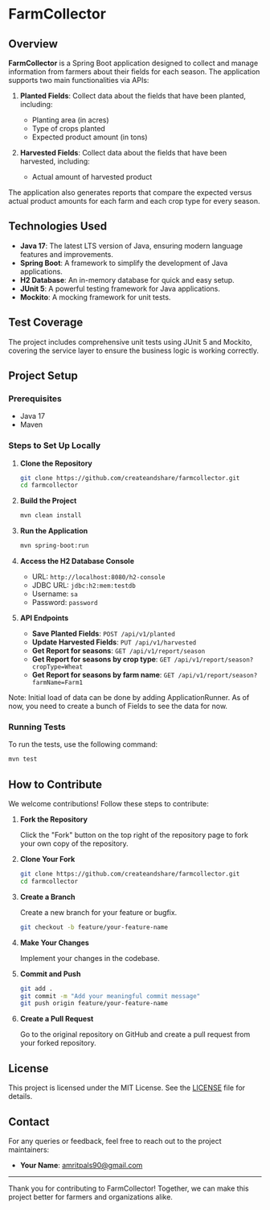 # FarmCollector

## Overview

**FarmCollector** is a Spring Boot application designed to collect and manage information from farmers about their fields for each season. The application supports two main functionalities via APIs:

1. **Planted Fields**: Collect data about the fields that have been planted, including:
   * Planting area (in acres)
   * Type of crops planted
   * Expected product amount (in tons)

2. **Harvested Fields**: Collect data about the fields that have been harvested, including:
   * Actual amount of harvested product

The application also generates reports that compare the expected versus actual product amounts for each farm and each crop type for every season.

## Technologies Used

- **Java 17**: The latest LTS version of Java, ensuring modern language features and improvements.
- **Spring Boot**: A framework to simplify the development of Java applications.
- **H2 Database**: An in-memory database for quick and easy setup.
- **JUnit 5**: A powerful testing framework for Java applications.
- **Mockito**: A mocking framework for unit tests.

## Test Coverage

The project includes comprehensive unit tests using JUnit 5 and Mockito, covering the service layer to ensure the business logic is working correctly. 

## Project Setup

### Prerequisites

- Java 17
- Maven

### Steps to Set Up Locally

1. **Clone the Repository**

   ```sh
   git clone https://github.com/createandshare/farmcollector.git
   cd farmcollector
   ```

2. **Build the Project**

   ```sh
   mvn clean install
   ```

3. **Run the Application**

   ```sh
   mvn spring-boot:run
   ```

4. **Access the H2 Database Console**

   - URL: `http://localhost:8080/h2-console`
   - JDBC URL: `jdbc:h2:mem:testdb`
   - Username: `sa`
   - Password: `password`

5. **API Endpoints**

   - **Save Planted Fields**: `POST /api/v1/planted`
   - **Update Harvested Fields**: `PUT /api/v1/harvested`
   - **Get Report for seasons**: `GET /api/v1/report/season`
   - **Get Report for seasons by crop type**: `GET /api/v1/report/season?cropType=Wheat`
   - **Get Report for seasons by farm name**: `GET /api/v1/report/season?farmName=Farm1`

Note: Initial load of data can be done by adding ApplicationRunner. As of now, you need to create a bunch of Fields to see the data for now.

### Running Tests

To run the tests, use the following command:

```sh
mvn test
```

## How to Contribute

We welcome contributions! Follow these steps to contribute:

1. **Fork the Repository**

   Click the "Fork" button on the top right of the repository page to fork your own copy of the repository.

2. **Clone Your Fork**

   ```sh
   git clone https://github.com/createandshare/farmcollector.git
   cd farmcollector
   ```

3. **Create a Branch**

   Create a new branch for your feature or bugfix.

   ```sh
   git checkout -b feature/your-feature-name
   ```

4. **Make Your Changes**

   Implement your changes in the codebase.

5. **Commit and Push**

   ```sh
   git add .
   git commit -m "Add your meaningful commit message"
   git push origin feature/your-feature-name
   ```

6. **Create a Pull Request**

   Go to the original repository on GitHub and create a pull request from your forked repository.

## License

This project is licensed under the MIT License. See the [LICENSE](LICENSE) file for details.

## Contact

For any queries or feedback, feel free to reach out to the project maintainers:

- **Your Name**: [amritpals90@gmail.com](mailto:amritpals90@gmail.com)

---

Thank you for contributing to FarmCollector! Together, we can make this project better for farmers and organizations alike.